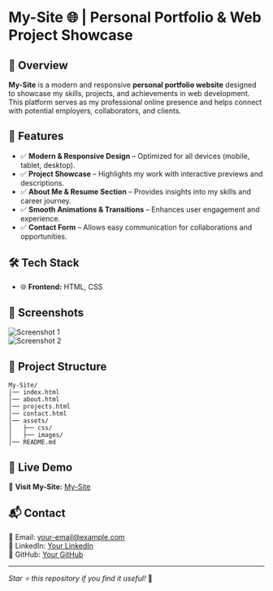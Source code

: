 # My-Site 🌐 | Personal Portfolio & Web Project Showcase

## 🚀 Overview
**My-Site** is a modern and responsive **personal portfolio website** designed to showcase my skills, projects, and achievements in web development. This platform serves as my professional online presence and helps connect with potential employers, collaborators, and clients.

## 🎯 Features
- ✅ **Modern & Responsive Design** – Optimized for all devices (mobile, tablet, desktop).
- ✅ **Project Showcase** – Highlights my work with interactive previews and descriptions.
- ✅ **About Me & Resume Section** – Provides insights into my skills and career journey.
- ✅ **Smooth Animations & Transitions** – Enhances user engagement and experience.
- ✅ **Contact Form** – Allows easy communication for collaborations and opportunities.

## 🛠 Tech Stack
- 🌐 **Frontend:** HTML, CSS

## 📸 Screenshots
![Screenshot 1](https://via.placeholder.com/800x400?text=Screenshot+1)  
![Screenshot 2](https://via.placeholder.com/800x400?text=Screenshot+2)  

## 📂 Project Structure
```
My-Site/
│── index.html
│── about.html
│── projects.html
│── contact.html
│── assets/
│   ├── css/
│   ├── images/
│── README.md
```

## 🚀 Live Demo
🔗 **Visit My-Site:** [My-Site](https://blackcommando101.github.io/My-Site/)

## 📬 Contact
📧 Email: your-email@example.com  
💼 LinkedIn: [Your LinkedIn](https://linkedin.com/in/yourprofile)  
🐙 GitHub: [Your GitHub](https://github.com/Blackcommando101)  

---
_Star ⭐ this repository if you find it useful!_ 🚀

